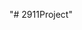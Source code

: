 "# 2911Project"

<!-- Luke -->
<!-- Braeden Venne-->
<!-- Allen Li-->
<!-- Dastan -->
<!-- Harkaran -->
<!-- Steven -->
<!-- Stevenfork -->

